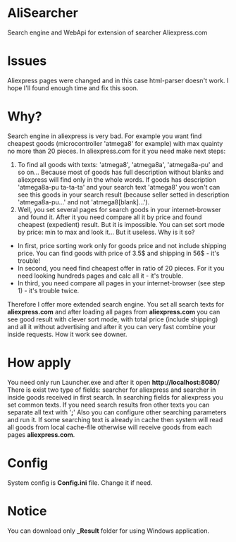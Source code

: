 # AliSearcher
Search engine and WebApi for extension of searcher Aliexpress.com
# Issues
Aliexpress pages were changed and in this case html-parser doesn't work. I hope I'll found enough time and fix this soon.
# Why?
Search engine in aliexpress is very bad. For example you want find cheapest goods (microcontroller 'atmega8' for example) with max quainty no more than 20 pieces. 
In aliexpress.com for it you need make next steps:
1. To find all goods with texts: 'atmega8', 'atmega8a', 'atmega8a-pu' and so on... Because most of goods has full description without blanks and 
aliexpress will find only in the whole words. If goods has description 'atmega8a-pu ta-ta-ta' and your search text 'atmega8' you won't can see this goods in your search result
(because seller setted in description 'atmega8a-pu...' and not 'atmega8[blank]...'). 
2. Well, you set several pages for search goods in your internet-browser and found it. After it you need compare all it by price and found cheapest (expedient) result.
But it is impossible. You can set sort mode by price: min to max and look it... But it useless. Why is it so? 
* In first, price sorting work only for goods price and not include shipping price. You can find goods with price of 3.5$ and shipping in 56$ - it's trouble!
* In second, you need find cheapest offer in ratio of 20 pieces. For it you need looking hundreds pages and calc all it - it's trouble.
* In third, you need compare all pages in your internet-browser (see step 1) - it's trouble twice.

Therefore I offer more extended search engine. You set all search texts for **aliexpress.com**  and after loading all pages from **aliexpress.com**
you can see good result with clever sort mode, with total price (include shipping) and all it without advertising and after it you can very fast combine your inside requests. 
How it work see downer.
# How apply
You need only run Launcher.exe and after it open **http://localhost:8080/**
There is exist two type of fields: searcher for aliexpress and searcher in inside goods received in first search.
In searching fields for aliexpress you set common texts. If you need search results fron other texts you can separate all text with '**;**'
Also you can configure other searching parameters and run it. If some searching text  is already in cache then system will read all goods from local cache-file otherwise
will receive goods from each pages **aliexpress.com**.
# Config
System config is **Config.ini** file. Change it if need.
# Notice
You can download only **_Result** folder for using Windows application.
